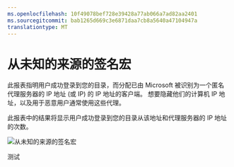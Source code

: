 ```yaml
---
ms.openlocfilehash: 10f49078bef728e39428a77ab066a7ad82aa2401
ms.sourcegitcommit: bab1265d669c3e6871daa7cb8a5640a47104947a
translationtype: MT
---
```

<properties
    pageTitle="从未知的来源的签名宏"
    description="指示用户已成功登录到您的目录从匿名代理服务器的 IP 地址一个报表。"
    services="active-directory"
    documentationCenter=""
    authors="SSalahAhmed"
    manager="gchander"
    editor=""/>

<tags
    ms.service="active-directory"
    ms.workload="identity"
    ms.tgt_pltfrm="na"
    ms.devlang="na"
    ms.topic="article"
    ms.date="08/17/2015"
    ms.author="saah;kenhoff"/>

# 从未知的来源的签名宏
<p>此报表指明用户成功登录到您的目录，而分配已由 Microsoft 被识别为一个匿名代理服务器的 IP 地址 (或 IP) 的 IP 地址的客户端。 想要隐藏他们的计算机 IP 地址，以及用于恶意用户通常使用这些代理。 </p><p> 此报表中的结果将显示用户成功登录到您的目录从该地址和代理服务器的 IP 地址的次数。</p>


![从未知的来源的签名宏](./media/active-directory-reporting-sign-ins-from-unknown-sources/signInsFromUnknownSources.PNG)

测试
